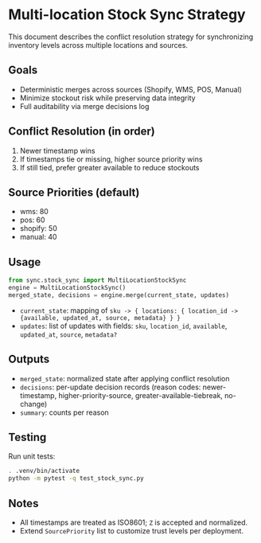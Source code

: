 # Multi-location Stock Sync Strategy

This document describes the conflict resolution strategy for synchronizing inventory levels across multiple locations and sources.

## Goals
- Deterministic merges across sources (Shopify, WMS, POS, Manual)
- Minimize stockout risk while preserving data integrity
- Full auditability via merge decisions log

## Conflict Resolution (in order)
1. Newer timestamp wins
2. If timestamps tie or missing, higher source priority wins
3. If still tied, prefer greater available to reduce stockouts

## Source Priorities (default)
- wms: 80
- pos: 60
- shopify: 50
- manual: 40

## Usage
```python
from sync.stock_sync import MultiLocationStockSync
engine = MultiLocationStockSync()
merged_state, decisions = engine.merge(current_state, updates)
```

- `current_state`: mapping of `sku -> { locations: { location_id -> {available, updated_at, source, metadata} } }`
- `updates`: list of updates with fields: `sku`, `location_id`, `available`, `updated_at`, `source`, `metadata?`

## Outputs
- `merged_state`: normalized state after applying conflict resolution
- `decisions`: per-update decision records (reason codes: newer-timestamp, higher-priority-source, greater-available-tiebreak, no-change)
- `summary`: counts per reason

## Testing
Run unit tests:
```bash
. .venv/bin/activate
python -m pytest -q test_stock_sync.py
```

## Notes
- All timestamps are treated as ISO8601; `Z` is accepted and normalized.
- Extend `SourcePriority` list to customize trust levels per deployment.

